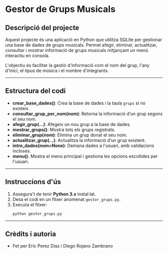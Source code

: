 # Gestor de Grups Musicals

## Descripció del projecte

Aquest projecte és una aplicació en Python que utilitza SQLite per gestionar una base de dades de grups musicals. Permet afegir, eliminar, actualitzar, consultar i mostrar informació de grups musicals mitjançant un menú interactiu en consola.

L'objectiu és facilitar la gestió d'informació com el nom del grup, l'any d'inici, el tipus de música i el nombre d'integrants.

---

## Estructura del codi

- **crear_base_dades()**: Crea la base de dades i la taula `grups` si no existeix.
- **consultar_grup_per_nom(nom)**: Retorna la informació d’un grup segons el seu nom.
- **afegir_grup(...)**: Afegeix un nou grup a la base de dades.
- **mostrar_grups()**: Mostra tots els grups registrats.
- **eliminar_grup(nom)**: Elimina un grup donat el seu nom.
- **actualitzar_grup(...)**: Actualitza la informació d’un grup existent.
- **intro_dades(nom=None)**: Demana dades a l'usuari, amb validacions incloses.
- **menu()**: Mostra el menú principal i gestiona les opcions escollides per l'usuari.

---

## Instruccions d'ús

1. Assegura't de tenir **Python 3.x** instal·lat.
2. Desa el codi en un fitxer anomenat `gestor_grups.py`.
3. Executa el fitxer:
   ```bash
   python gestor_grups.py

---

## Crèdits i autoria

- Fet per Eric Perez Diaz i Diego Rojano Zambrano